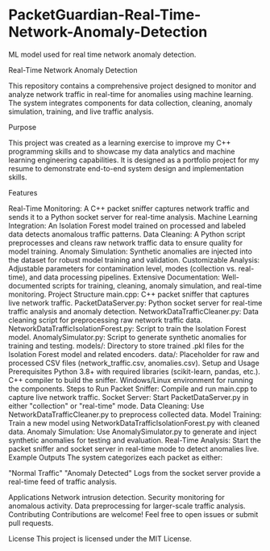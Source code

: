# PacketGuardian-Real-Time-Network-Anomaly-Detection
ML model used for real time network anomaly detection. 


Real-Time Network Anomaly Detection

This repository contains a comprehensive project designed to monitor and analyze network traffic in real-time for anomalies using machine learning. The system integrates components for data collection, cleaning, anomaly simulation, training, and live traffic analysis.

Purpose

This project was created as a learning exercise to improve my C++ programming skills and to showcase my data analytics and machine learning engineering capabilities. It is designed as a portfolio project for my resume to demonstrate end-to-end system design and implementation skills.

Features

Real-Time Monitoring: A C++ packet sniffer captures network traffic and sends it to a Python socket server for real-time analysis.
Machine Learning Integration: An Isolation Forest model trained on processed and labeled data detects anomalous traffic patterns.
Data Cleaning: A Python script preprocesses and cleans raw network traffic data to ensure quality for model training.
Anomaly Simulation: Synthetic anomalies are injected into the dataset for robust model training and validation.
Customizable Analysis: Adjustable parameters for contamination level, modes (collection vs. real-time), and data processing pipelines.
Extensive Documentation: Well-documented scripts for training, cleaning, anomaly simulation, and real-time monitoring.
Project Structure
main.cpp: C++ packet sniffer that captures live network traffic.
PacketDataServer.py: Python socket server for real-time traffic analysis and anomaly detection.
NetworkDataTrafficCleaner.py: Data cleaning script for preprocessing raw network traffic data.
NetworkDataTrafficIsolationForest.py: Script to train the Isolation Forest model.
AnomalySimulator.py: Script to generate synthetic anomalies for training and testing.
models/: Directory to store trained .pkl files for the Isolation Forest model and related encoders.
data/: Placeholder for raw and processed CSV files (network_traffic.csv, anomalies.csv).
Setup and Usage
Prerequisites
Python 3.8+ with required libraries (scikit-learn, pandas, etc.).
C++ compiler to build the sniffer.
Windows/Linux environment for running the components.
Steps to Run
Packet Sniffer: Compile and run main.cpp to capture live network traffic.
Socket Server: Start PacketDataServer.py in either "collection" or "real-time" mode.
Data Cleaning: Use NetworkDataTrafficCleaner.py to preprocess collected data.
Model Training: Train a new model using NetworkDataTrafficIsolationForest.py with cleaned data.
Anomaly Simulation: Use AnomalySimulator.py to generate and inject synthetic anomalies for testing and evaluation.
Real-Time Analysis: Start the packet sniffer and socket server in real-time mode to detect anomalies live.
Example Outputs
The system categorizes each packet as either:

"Normal Traffic"
"Anomaly Detected"
Logs from the socket server provide a real-time feed of traffic analysis.

Applications
Network intrusion detection.
Security monitoring for anomalous activity.
Data preprocessing for larger-scale traffic analysis.
Contributing
Contributions are welcome! Feel free to open issues or submit pull requests.

License
This project is licensed under the MIT License.

